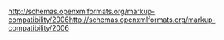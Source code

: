 <span data-ttu-id="b0d21-101">http://schemas.openxmlformats.org/markup-compatibility/2006</span><span class="sxs-lookup"><span data-stu-id="b0d21-101">http://schemas.openxmlformats.org/markup-compatibility/2006</span></span>